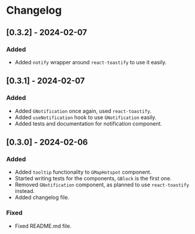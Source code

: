 # Changelog

## [0.3.2] - 2024-02-07

### Added
- Added `notify` wrapper around `react-toastify` to use it easily.

## [0.3.1] - 2024-02-07

### Added
- Added `GNotification` once again, used `react-toastify`.
- Added `useNotification` hook to use `GNotification` easily.
- Added tests and documentation for notification component.

## [0.3.0] - 2024-02-06

### Added
- Added `tooltip` functionality to `GMapHotspot` component.
- Started writing tests for the components, `GBlock` is the first one.
- Removed `GNotification` component, as planned to use `react-toastify` instead.
- Added changelog file.

### Fixed
- Fixed README.md file.
